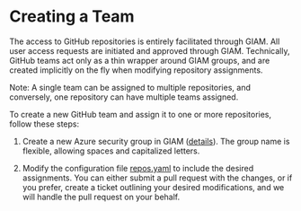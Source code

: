 # Creating a Team

The access to GitHub repositories is entirely facilitated through GIAM. All user access requests are initiated and approved through GIAM. Technically, GitHub teams act only as a thin wrapper around GIAM groups, and are created implicitly on the fly when modifying repository assignments.

Note: A single team can be assigned to multiple repositories, and conversely, one repository can have multiple teams assigned. 

To create a new GitHub team and assign it to one or more repositories, follow these steps:

1. Create a new Azure security group in GIAM ([details](https://allianzms.sharepoint.com/:u:/r/teams/DE1214-6256295/SitePages/Create-Azure-Security-Group.aspx?csf=1&web=1&share=EfrPwMMX75xNsyVxYMxXFLgBapAXQHGFz9OpuVGTnT0YAw&e=QyKoaB)). The group name is flexible, allowing spaces and capitalized letters. 

2. Modify the configuration file [repos.yaml](../config/repos.yaml) to include the desired assignments. You can either submit a pull request with the changes, or if you prefer, create a ticket outlining your desired modifications, and we will handle the pull request on your behalf.


